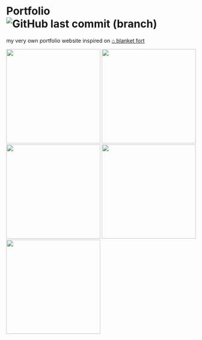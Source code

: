 # Portfolio<br>![GitHub last commit (branch)](https://img.shields.io/github/last-commit/Nuggew/nuggew.github.io/main)
my very own portfolio website inspired on <a href="https://blanketfort.neocities.org/">⌂ blanket fort</a>

<img height="250" src="https://github.com/user-attachments/assets/17ebcf07-429b-4847-bad9-05e6bd4506ce">
<img height="250" src="https://github.com/user-attachments/assets/60bff614-6705-4293-b44d-5d71b4dbd141">
<img height="250" src="https://github.com/user-attachments/assets/84e26ea8-30af-4587-949a-94cc818e6bf9">
<img height="250" src="https://github.com/user-attachments/assets/5ba25166-d2d6-4229-976a-2ff26b8ff662">
<img height="250" src="https://github.com/user-attachments/assets/dff8eda9-6bb4-4a12-8127-a7e5625c8b41">
